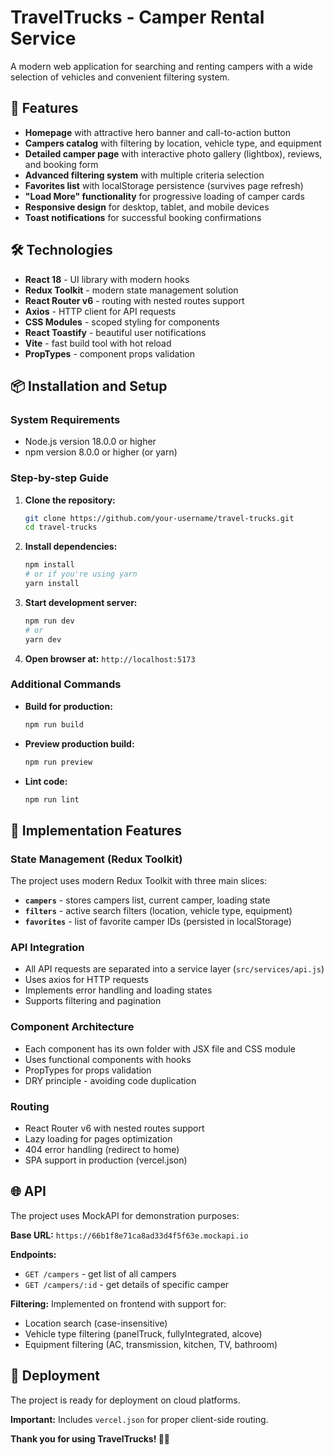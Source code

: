 # TravelTrucks - Camper Rental Service

A modern web application for searching and renting campers with a wide selection of vehicles and convenient filtering system.

## 🚀 Features

- **Homepage** with attractive hero banner and call-to-action button
- **Campers catalog** with filtering by location, vehicle type, and equipment
- **Detailed camper page** with interactive photo gallery (lightbox), reviews, and booking form
- **Advanced filtering system** with multiple criteria selection
- **Favorites list** with localStorage persistence (survives page refresh)
- **"Load More" functionality** for progressive loading of camper cards
- **Responsive design** for desktop, tablet, and mobile devices
- **Toast notifications** for successful booking confirmations

## 🛠 Technologies

- **React 18** - UI library with modern hooks
- **Redux Toolkit** - modern state management solution
- **React Router v6** - routing with nested routes support
- **Axios** - HTTP client for API requests
- **CSS Modules** - scoped styling for components
- **React Toastify** - beautiful user notifications
- **Vite** - fast build tool with hot reload
- **PropTypes** - component props validation

## 📦 Installation and Setup

### System Requirements

- Node.js version 18.0.0 or higher
- npm version 8.0.0 or higher (or yarn)

### Step-by-step Guide

1. **Clone the repository:**

   ```bash
   git clone https://github.com/your-username/travel-trucks.git
   cd travel-trucks
   ```

2. **Install dependencies:**

   ```bash
   npm install
   # or if you're using yarn
   yarn install
   ```

3. **Start development server:**

   ```bash
   npm run dev
   # or
   yarn dev
   ```

4. **Open browser at:** `http://localhost:5173`

### Additional Commands

- **Build for production:**

  ```bash
  npm run build
  ```

- **Preview production build:**

  ```bash
  npm run preview
  ```

- **Lint code:**
  ```bash
  npm run lint
  ```

## 🎯 Implementation Features

### State Management (Redux Toolkit)

The project uses modern Redux Toolkit with three main slices:

- **`campers`** - stores campers list, current camper, loading state
- **`filters`** - active search filters (location, vehicle type, equipment)
- **`favorites`** - list of favorite camper IDs (persisted in localStorage)

### API Integration

- All API requests are separated into a service layer (`src/services/api.js`)
- Uses axios for HTTP requests
- Implements error handling and loading states
- Supports filtering and pagination

### Component Architecture

- Each component has its own folder with JSX file and CSS module
- Uses functional components with hooks
- PropTypes for props validation
- DRY principle - avoiding code duplication

### Routing

- React Router v6 with nested routes support
- Lazy loading for pages optimization
- 404 error handling (redirect to home)
- SPA support in production (vercel.json)

## 🌐 API

The project uses MockAPI for demonstration purposes:

**Base URL:** `https://66b1f8e71ca8ad33d4f5f63e.mockapi.io`

**Endpoints:**

- `GET /campers` - get list of all campers
- `GET /campers/:id` - get details of specific camper

**Filtering:** Implemented on frontend with support for:

- Location search (case-insensitive)
- Vehicle type filtering (panelTruck, fullyIntegrated, alcove)
- Equipment filtering (AC, transmission, kitchen, TV, bathroom)

## 🚀 Deployment

The project is ready for deployment on cloud platforms.

**Important:** Includes `vercel.json` for proper client-side routing.

**Thank you for using TravelTrucks! 🚐✨**
